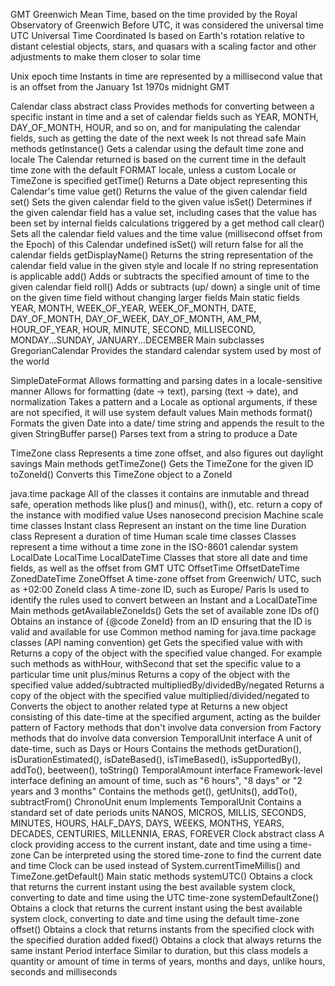 GMT
  Greenwich Mean Time, based on the time provided by the Royal Observatory of Greenwich
  Before UTC, it was considered the universal time
UTC
  Universal Time Coordinated
  Is based on Earth's rotation relative to distant celestial objects, stars, and quasars
    with a scaling factor and other adjustments to make them closer to solar time

Unix epoch time
  Instants in time are represented by a millisecond value that is an offset from the 
    January 1st 1970s midnight GMT

Calendar class abstract class 
  Provides methods for converting between a specific instant in time and a 
    set of calendar fields such as YEAR, MONTH, DAY_OF_MONTH, HOUR, and so on, and 
    for manipulating the calendar fields, such as getting the date of the next week
  Is not thread safe
  Main methods
    getInstance()
      Gets a calendar using the default time zone and locale
      The Calendar returned is based on the current time in the default time zone with the default FORMAT locale,
        unless a custom Locale or TimeZone is specified
    getTime()
      Returns a Date object representing this Calendar's time value
    get()
      Returns the value of the given calendar field
    set()
      Sets the given calendar field to the given value
    isSet()
      Determines if the given calendar field has a value set, 
        including cases that the value has been set by internal fields calculations triggered by a get method call
    clear()
      Sets all the calendar field values and the time value (millisecond offset from the Epoch) of this Calendar undefined
      isSet() will return false for all the calendar fields
    getDisplayName()
      Returns the string representation of the calendar field value in the given style and locale
      If no string representation is applicable
    add()
      Adds or subtracts the specified amount of time to the given calendar field
    roll()
      Adds or subtracts (up/ down) a single unit of time on the given time field without changing larger fields
  Main static fields
    YEAR, MONTH, WEEK_OF_YEAR, WEEK_OF_MONTH, DATE, DAY_OF_MONTH, DAY_OF_WEEK, DAY_OF_MONTH, AM_PM, HOUR_OF_YEAR, 
    HOUR, MINUTE, SECOND, MILLISECOND, MONDAY...SUNDAY, JANUARY...DECEMBER
  Main subclasses
    GregorianCalendar
      Provides the standard calendar system used by most of the world

SimpleDateFormat
  Allows formatting and parsing dates in a locale-sensitive manner
  Allows for formatting (date → text), parsing (text → date), and normalization
  Takes a pattern and a Locale as optional arguments, if these are not specified, it will use system default values
  Main methods
    format()
      Formats the given Date into a date/ time string and appends the result to the given StringBuffer
    parse()
      Parses text from a string to produce a Date

TimeZone class
  Represents a time zone offset, and also figures out daylight savings
  Main methods
    getTimeZone()
      Gets the TimeZone for the given ID
    toZoneId()
      Converts this TimeZone object to a ZoneId

java.time package
  All of the classes it contains are inmutable and thread safe,
    operation methods like plus() and minus(), with(), etc. return a copy of the instance with modified value
  Uses nanosecond precision
  Machine scale time classes
    Instant class
      Represent an instant on the time line
    Duration class
      Represent a duration of time
  Human scale time classes
    Classes represent a time without a time zone in the ISO-8601 calendar system
      LocalDate
      LocalTime
      LocalDateTime
    Classes that store all date and time fields, as well as the offset from GMT UTC
      OffsetTime
      OffsetDateTime
      ZonedDateTime
    ZoneOffset
      A time-zone offset from Greenwich/ UTC, such as +02:00
    ZoneId class
      A time-zone ID, such as Europe/ Paris
      Is used to identify the rules used to convert between an Instant and a LocalDateTime
      Main methods
        getAvailableZoneIds()
          Gets the set of available zone IDs
        of()
          Obtains an instance of {@code ZoneId} from an ID ensuring that the ID is valid and available for use
  Common method naming for java.time package classes (API naming convention)
    get
      Gets the specified value with
    with
      Returns a copy of the object with the specified value changed. 
        For example such methods as withHour, withSecond that set the specific value to a particular time unit
    plus/minus
      Returns a copy of the object with the specified value added/subtracted
    multipliedBy/dividedBy/negated
      Returns a copy of the object with the specified value multiplied/divided/negated
    to
      Converts the object to another related type
    at
      Returns a new object consisting of this date-time at the specified argument, acting as the builder pattern
    of 
      Factory methods that don't involve data conversion
    from 
      Factory methods that do involve data conversion
  TemporalUnit interface
    A unit of date-time, such as Days or Hours
    Contains the methods
      getDuration(), isDurationEstimated(), isDateBased(), isTimeBased(), 
      isSupportedBy(), addTo(), beetween(), toString()
  TemporalAmount interface
    Framework-level interface defining an amount of time, such as "6 hours", "8 days" or "2 years and 3 months"
    Contains the methods
      get(), getUnits(), addTo(), subtractFrom()
  ChronoUnit enum
    Implements TemporalUnit
    Contains a standard set of date periods units
      NANOS, MICROS, MILLIS, SECONDS, MINUTES, HOURS, HALF_DAYS, DAYS, WEEKS, 
      MONTHS, YEARS, DECADES, CENTURIES, MILLENNIA, ERAS, FOREVER
  Clock abstract class
    A clock providing access to the current instant, date and time using a time-zone
    Can be interpreted using the stored time-zone to find the current date and time
      Clock can be used instead of System.currentTimeMillis() and TimeZone.getDefault()
    Main static methods
      systemUTC()
        Obtains a clock that returns the current instant using the best available system clock, 
          converting to date and time using the UTC time-zone
      systemDefaultZone()
        Obtains a clock that returns the current instant using the best available system clock, 
          converting to date and time using the default time-zone
      offset()
        Obtains a clock that returns instants from the specified clock with the specified duration added
      fixed()
        Obtains a clock that always returns the same instant
  Period interface
    Similar to duration, but this class models a quantity or amount of time in terms of years, months and days,
      unlike hours, seconds and milliseconds